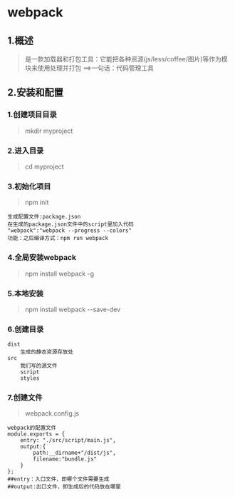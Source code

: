 # webpack #
## 1.概述 ##
	
>是一款加载器和打包工具：它能把各种资源(js/less/coffee/图片)等作为模块来使用处理并打包
>==>一句话：代码管理工具

## 2.安装和配置 ##

### 1.创建项目目录 ###
>mkdir myproject
### 2.进入目录 ###
>cd  myproject
### 3.初始化项目 ###
>npm init
  
  	生成配置文件:package.json
	在生成的package.json文件中的script里加入代码
	"webpack":"webpack --progress --colors"
	功能：之后编译方式：npm run webpack

### 4.全局安装webpack ###
>npm install webpack -g
### 5.本地安装 ###
>npm install webpack --save-dev
### 6.创建目录 ###
	dist
		生成的静态资源存放处
	src
		我们写的源文件
		script
		styles
### 7.创建文件 ###
>webpack.config.js
	
	webpack的配置文件
	module.exports = {
	    entry: "./src/script/main.js",
	    output:{
	        path:__dirname+"/dist/js",
	        filename:"bundle.js"
	    }
	};
	##entry：入口文件，即哪个文件需要生成
	##output:出口文件，即生成后的代码放在哪里